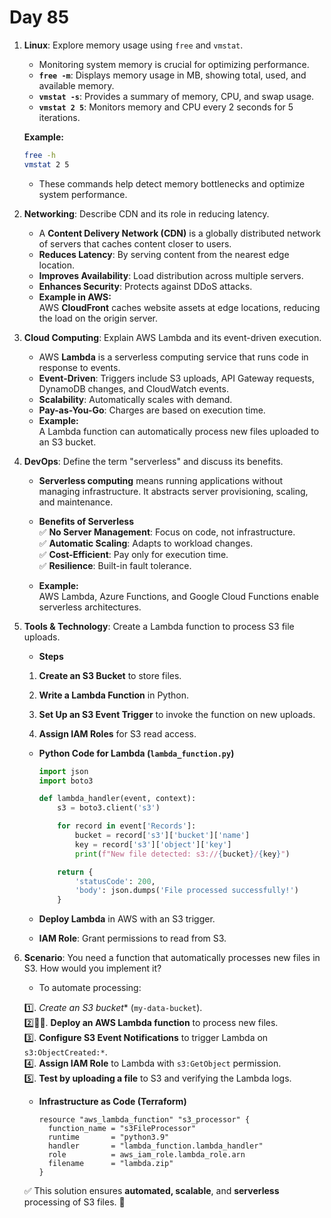 # Day 85


1. **Linux**: Explore memory usage using `free` and `vmstat`.
   - Monitoring system memory is crucial for optimizing performance.  
    - **`free -m`**: Displays memory usage in MB, showing total, used, and available memory.  
    - **`vmstat -s`**: Provides a summary of memory, CPU, and swap usage.  
    - **`vmstat 2 5`**: Monitors memory and CPU every 2 seconds for 5 iterations.  

   **Example:**  
     ```sh
     free -h
     vmstat 2 5
     ```
    * These commands help detect memory bottlenecks and optimize system performance.


2. **Networking**: Describe CDN and its role in reducing latency.
   - A **Content Delivery Network (CDN)** is a globally distributed network of servers that caches content closer to users.  
    - **Reduces Latency**: By serving content from the nearest edge location.  
    - **Improves Availability**: Load distribution across multiple servers.  
    - **Enhances Security**: Protects against DDoS attacks.  

   * **Example in AWS:**  
AWS **CloudFront** caches website assets at edge locations, reducing the load on the origin server.


3. **Cloud Computing**: Explain AWS Lambda and its event-driven execution.
   - AWS **Lambda** is a serverless computing service that runs code in response to events.  
    - **Event-Driven**: Triggers include S3 uploads, API Gateway requests, DynamoDB changes, and CloudWatch events.  
    - **Scalability**: Automatically scales with demand.  
    - **Pay-as-You-Go**: Charges are based on execution time.  

   * **Example:**  
A Lambda function can automatically process new files uploaded to an S3 bucket.


4. **DevOps**: Define the term "serverless" and discuss its benefits.
   - **Serverless computing** means running applications without managing infrastructure. It abstracts server provisioning, scaling, and maintenance.  

   - **Benefits of Serverless**  
    ✅ **No Server Management**: Focus on code, not infrastructure.  
    ✅ **Automatic Scaling**: Adapts to workload changes.  
    ✅ **Cost-Efficient**: Pay only for execution time.  
    ✅ **Resilience**: Built-in fault tolerance.  

   * **Example:**  
AWS Lambda, Azure Functions, and Google Cloud Functions enable serverless architectures.


5. **Tools & Technology**: Create a Lambda function to process S3 file uploads.
   * **Steps**  
    1. **Create an S3 Bucket** to store files.  
    
    2. **Write a Lambda Function** in Python.  
    
    3. **Set Up an S3 Event Trigger** to invoke the function on new uploads.  
    
    4. **Assign IAM Roles** for S3 read access.  

   * **Python Code for Lambda (`lambda_function.py`)**
     ```python
     import json
     import boto3

     def lambda_handler(event, context):
         s3 = boto3.client('s3')

         for record in event['Records']:
             bucket = record['s3']['bucket']['name']
             key = record['s3']['object']['key']
             print(f"New file detected: s3://{bucket}/{key}")

         return {
             'statusCode': 200,
             'body': json.dumps('File processed successfully!')
         }
     ```
   - **Deploy Lambda** in AWS with an S3 trigger.  
   
   - **IAM Role**: Grant permissions to read from S3.


6. **Scenario**: You need a function that automatically processes new files in S3. How would you implement it?
   * To automate processing:  

   1️⃣. *Create an S3 bucket** (`my-data-bucket`).  
   2️⃣️⃣️⃣. **Deploy an AWS Lambda function** to process new files.  
   3️⃣. **Configure S3 Event Notifications** to trigger Lambda on `s3:ObjectCreated:*`.  
   4️⃣. **Assign IAM Role** to Lambda with `s3:GetObject` permission.  
   5️⃣. **Test by uploading a file** to S3 and verifying the Lambda logs.  

   * **Infrastructure as Code (Terraform)**
     ```hcl
     resource "aws_lambda_function" "s3_processor" {
       function_name = "s3FileProcessor"
       runtime       = "python3.9"
       handler       = "lambda_function.lambda_handler"
       role          = aws_iam_role.lambda_role.arn
       filename      = "lambda.zip"
     }
     ```
   ✅ This solution ensures **automated, scalable**, and **serverless** processing of S3 files. 🚀

